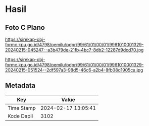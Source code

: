 # Hasil

## Foto C Plano

https://sirekap-obj-formc.kpu.go.id/4798/pemilu/pdpr/99/61/01/00/01/9961010001329-20240215-045247--a3b479de-21fb-4bc7-8db2-12287d9dcd70.jpg

https://sirekap-obj-formc.kpu.go.id/4798/pemilu/pdpr/99/61/01/00/01/9961010001329-20240215-051524--2df597a3-98d5-46c6-a2b4-8fb08d1905ca.jpg


## Metadata

| Key        | Value               |
| ---------- | ------------------- |
| Time Stamp | 2024-02-17 13:05:41 |
| Kode Dapil | 3102                |



